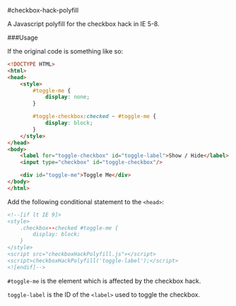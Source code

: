 #checkbox-hack-polyfill

A Javascript polyfill for the checkbox hack in IE 5-8.

###Usage

If the original code is something like so:

```html
<!DOCTYPE HTML>
<html>
<head>
    <style>
        #toggle-me {
            display: none;
        }

        #toggle-checkbox:checked ~ #toggle-me {
            display: block;
        }
    </style>
</head>
<body>
    <label for="toggle-checkbox" id="toggle-label">Show / Hide</label>
    <input type="checkbox" id="toggle-checkbox"/>

    <div id="toggle-me">Toggle Me</div>
</body>
</html>
```

Add the following conditional statement to the `<head>`:

```html
<!--[if lt IE 9]>
<style>
    .checkbox--checked #toggle-me {
        display: block;
    }
</style>
<script src="checkboxHackPolyfill.js"></script>
<script>checkboxHackPolyfill('toggle-label');</script>
<![endif]-->
```

`#toggle-me` is the element which is affected by the checkbox hack.

`toggle-label` is the ID of the `<label>` used to toggle the checkbox.
